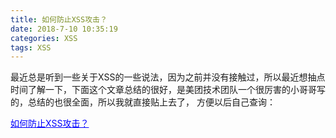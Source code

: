 ```yaml
---
title: 如何防止XSS攻击？
date: 2018-7-10 10:35:19
categories: XSS
tags: XSS
---
```


最近总是听到一些关于XSS的一些说法，因为之前并没有接触过，所以最近想抽点时间了解一下，下面这个文章总结的很好，是美团技术团队一个很厉害的小哥哥写的，总结的也很全面，所以我就直接贴上去了，
方便以后自己查询：

<div style="textAlign: center">
    <a style="color: blue;"  href="https://tech.meituan.com/fe_security.html">如何防止XSS攻击？</a>
<div>
